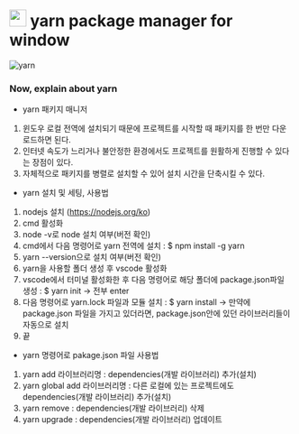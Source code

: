 <h1><img src="https://em-content.zobj.net/thumbs/160/microsoft/319/star_2b50.png" height="30px"/> yarn package manager for window</h1>

![yarn](https://img.shields.io/badge/Yarn-cbcbcc?style=for-the-badge&logo=Yarn&logoColor=2196f3)

<h3> Now, explain about yarn </h3>

* yarn 패키지 매니저
1. 윈도우 로컬 전역에 설치되기 때문에 프로젝트를 시작할 때 패키지를 한 번만 다운로드하면 된다.
2. 인터넷 속도가 느리거나 불안정한 환경에서도 프로젝트를 원활하게 진행할 수 있다는 장점이 있다.
3. 자체적으로 패키지를 병렬로 설치할 수 있어 설치 시간을 단축시킬 수 있다.

* yarn 설치 및 세팅, 사용법
1. nodejs 설치 (https://nodejs.org/ko)
2. cmd 활성화
3. node -v로 node 설치 여부(버전 확인)
4. cmd에서 다음 명령어로 yarn 전역에 설치 : $ npm install -g yarn
5. yarn --version으로 설치 여부(버전 확인)
6. yarn을 사용할 폴더 생성 후 vscode 활성화
7. vscode에서 터미널 활성화한 후 다음 명령어로 해당 폴더에 package.json파일 생성 : $ yarn init
-> 전부 enter
8. 다음 명령어로 yarn.lock 파일과 모듈 설치 : $ yarn install
-> 만약에 package.json 파일을 가지고 있더라면, package.json안에 있던 라이브러리들이 자동으로 설치
9. 끝

* yarn 명령어로 pakage.json 파일 사용법
1. yarn add 라이브러리명 : dependencies(개발 라이브러리) 추가(설치)
2. yarn global add 라이브러리명 : 다른 로컬에 있는 프로젝트에도 dependencies(개발 라이브러리) 추가(설치)
3. yarn remove : dependencies(개발 라이브러리) 삭제
4. yarn upgrade : dependencies(개발 라이브러리) 업데이트
